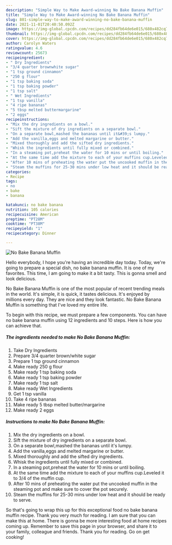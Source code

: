```yaml
---
description: "Simple Way to Make Award-winning No Bake Banana Muffin"
title: "Simple Way to Make Award-winning No Bake Banana Muffin"
slug: 801-simple-way-to-make-award-winning-no-bake-banana-muffin
date: 2021-11-01T20:40:50.092Z
image: https://img-global.cpcdn.com/recipes/dd284fb64de6e015/680x482cq70/no-bake-banana-muffin-recipe-main-photo.jpg
thumbnail: https://img-global.cpcdn.com/recipes/dd284fb64de6e015/680x482cq70/no-bake-banana-muffin-recipe-main-photo.jpg
cover: https://img-global.cpcdn.com/recipes/dd284fb64de6e015/680x482cq70/no-bake-banana-muffin-recipe-main-photo.jpg
author: Carolyn Waters
ratingvalue: 4.6
reviewcount: 25673
recipeingredient:
- " Dry Ingredients"
- "3/4 quarter brownwhite sugar"
- "1 tsp ground cinnamon"
- "250 g flour"
- "1 tsp baking soda"
- "1 tsp baking powder"
- "1 tsp salt"
- " Wet Ingredients"
- "1 tsp vanilla"
- "4 ripe bananas"
- "5 tbsp melted buttermargarine"
- "2 eggs"
recipeinstructions:
- "Mix the dry ingredients on a bowl."
- "Sift the mixture of dry ingredients on a separate bowl."
- "On a separate bowl,mashed the bananas until it&#39;s lumpy."
- "Add the vanilla,eggs and melted margarine or butter."
- "Mixed thoroughly and add the sifted dry ingredients."
- "Whisk the ingredients until fully mixed or combined."
- "In a steaming pot,preheat the water for 10 mins or until boiling."
- "At the same time add the mixture to each of your muffins cup.Leveled it to 3/4 of the muffin cup."
- "After 10 mins of preheating the water put the uncooked muffin in the steaming pot and make sure to cover the pot securely."
- "Steam the muffins for 25-30 mins under low heat and it should be ready to serve."
categories:
- Recipe
tags:
- no
- bake
- banana

katakunci: no bake banana 
nutrition: 105 calories
recipecuisine: American
preptime: "PT28M"
cooktime: "PT38M"
recipeyield: "1"
recipecategory: Dinner

---
```



![No Bake Banana Muffin](https://img-global.cpcdn.com/recipes/dd284fb64de6e015/680x482cq70/no-bake-banana-muffin-recipe-main-photo.jpg)

Hello everybody, I hope you're having an incredible day today. Today, we're going to prepare a special dish, no bake banana muffin. It is one of my favorites. This time, I am going to make it a bit tasty. This is gonna smell and look delicious.



No Bake Banana Muffin is one of the most popular of recent trending meals in the world. It's simple, it is quick, it tastes delicious. It's enjoyed by millions every day. They are nice and they look fantastic. No Bake Banana Muffin is something that I've loved my entire life.


To begin with this recipe, we must prepare a few components. You can have no bake banana muffin using 12 ingredients and 10 steps. Here is how you can achieve that.

<!--inarticleads1-->

##### The ingredients needed to make No Bake Banana Muffin:

1. Take  Dry Ingredients
1. Prepare 3/4 quarter brown/white sugar
1. Prepare 1 tsp ground cinnamon
1. Make ready 250 g flour
1. Make ready 1 tsp baking soda
1. Make ready 1 tsp baking powder
1. Make ready 1 tsp salt
1. Make ready  Wet Ingredients
1. Get 1 tsp vanilla
1. Take 4 ripe bananas
1. Make ready 5 tbsp melted butter/margarine
1. Make ready 2 eggs




<!--inarticleads2-->

##### Instructions to make No Bake Banana Muffin:

1. Mix the dry ingredients on a bowl.
1. Sift the mixture of dry ingredients on a separate bowl.
1. On a separate bowl,mashed the bananas until it&#39;s lumpy.
1. Add the vanilla,eggs and melted margarine or butter.
1. Mixed thoroughly and add the sifted dry ingredients.
1. Whisk the ingredients until fully mixed or combined.
1. In a steaming pot,preheat the water for 10 mins or until boiling.
1. At the same time add the mixture to each of your muffins cup.Leveled it to 3/4 of the muffin cup.
1. After 10 mins of preheating the water put the uncooked muffin in the steaming pot and make sure to cover the pot securely.
1. Steam the muffins for 25-30 mins under low heat and it should be ready to serve.




So that's going to wrap this up for this exceptional food no bake banana muffin recipe. Thank you very much for reading. I am sure that you can make this at home. There is gonna be more interesting food at home recipes coming up. Remember to save this page in your browser, and share it to your family, colleague and friends. Thank you for reading. Go on get cooking!
